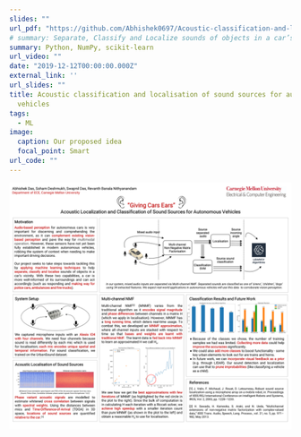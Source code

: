 ```yaml
---
slides: ""
url_pdf: "https://github.com/Abhishek0697/Acoustic-classification-and-localisation-of-sound-sources-for-autonomous-vehicles-using-ML/blob/master/Report.pdf"
# summary: Separate, Classify and Localize sounds of objects in a car’s vicinity.
summary: Python, NumPy, scikit-learn
url_video: ""
date: "2019-12-12T00:00:00.000Z"
external_link: ''
url_slides: ""
title: Acoustic classification and localisation of sound sources for autonomous
  vehicles
tags:
  - ML
image:
  caption: Our proposed idea
  focal_point: Smart
url_code: ""
---
```



![](mlsp-project-poster.png)
